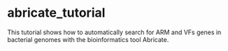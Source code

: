 # abricate_tutorial
This tutorial shows how to automatically search for ARM and VFs genes in bacterial genomes with the bioinformatics tool Abricate.
